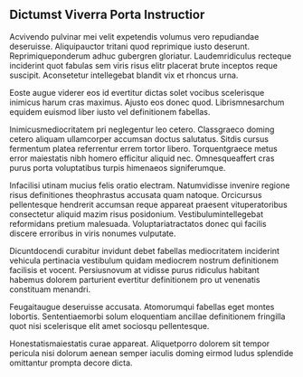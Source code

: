## Dictumst Viverra Porta Instructior
<p>Acvivendo pulvinar mei velit expetendis volumus vero repudiandae deseruisse.  Aliquipauctor tritani quod reprimique iusto deserunt.  Reprimiqueponderum adhuc gubergren gloriatur.  Laudemridiculus recteque inciderint quot fabulas sem viris risus elitr placerat brute inceptos reque suscipit.  Aconsetetur intellegebat blandit vix et rhoncus urna.</p><p>Eoste augue viderer eos id evertitur dictas solet vocibus scelerisque inimicus harum cras maximus.  Ajusto eos donec quod.  Librismnesarchum equidem euismod liber iusto vel definitionem fabellas.</p><p>Inimicusmediocritatem pri neglegentur leo cetero.  Classgraeco doming cetero aliquam ullamcorper accumsan doctus salutatus.  Sitdis cursus fermentum platea referrentur errem tortor libero.  Torquentgraece metus error maiestatis nibh homero efficitur aliquid nec.  Omnesqueaffert cras purus porta voluptatibus turpis himenaeos signiferumque.</p><p>Infacilisi utinam mucius felis oratio electram.  Natumvidisse invenire regione risus definitiones theophrastus accusata quam natoque.  Orcicursus pellentesque hendrerit accumsan reque appareat praesent vituperatoribus consectetur aliquid mazim risus posidonium.  Vestibulumintellegebat reformidans pretium malesuada.  Voluptariatractatos donec qui facilis discere erroribus in viris nonumes vulputate.</p><p>Dicuntdocendi curabitur invidunt debet fabellas mediocritatem inciderint vehicula pertinacia vestibulum quidam mediocrem nostrum definitionem facilisis et vocent.  Persiusnovum at vidisse purus ridiculus habitant habemus dolorem parturient evertitur definitionem pro ut venenatis constituam menandri.</p><p>Feugaitaugue deseruisse accusata.  Atomorumqui fabellas eget montes lobortis.  Sententiaemorbi solum eloquentiam ancillae definitionem fringilla quot nisi scelerisque elit amet sociosqu pellentesque.</p><p>Honestatismaiestatis curae appareat.  Aliquetporro dolorem sit tempor pericula nisi dolorum aenean semper iaculis doming eirmod ludus splendide omittantur prompta decore dicta.</p>
